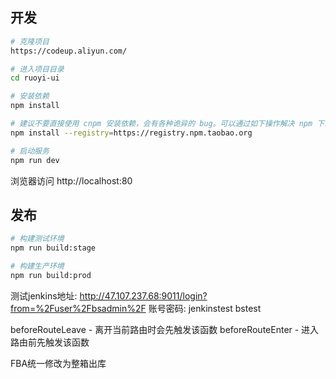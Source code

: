 ## 开发

```bash
# 克隆项目
https://codeup.aliyun.com/

# 进入项目目录
cd ruoyi-ui

# 安装依赖
npm install

# 建议不要直接使用 cnpm 安装依赖，会有各种诡异的 bug。可以通过如下操作解决 npm 下载速度慢的问题
npm install --registry=https://registry.npm.taobao.org

# 启动服务
npm run dev
```

浏览器访问 http://localhost:80

## 发布

```bash
# 构建测试环境
npm run build:stage

# 构建生产环境
npm run build:prod
```

测试jenkins地址: http://47.107.237.68:9011/login?from=%2Fuser%2Fbsadmin%2F
账号密码: jenkinstest   bstest  


beforeRouteLeave - 离开当前路由时会先触发该函数
beforeRouteEnter - 进入路由前先触发该函数



FBA统一修改为整箱出库